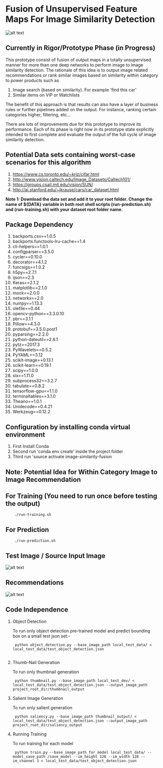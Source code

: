 # Fusion of Unsupervised Feature Maps For Image Similarity Detection

![alt text](https://github.corp.ebay.com/zmalik/image-similarity-fusion/blob/master/architecture/architecture/Slide1.png)

## Currently in Rigor/Prototype Phase (in Progress)

This prototype consist of fusion of output maps in a totally unsupervised 
manner for more than one deep networks to perform image to image similarity 
detection. The rationale of this idea is to output image related recommendations 
or rank similar images based on similarity within category to power products such as

1.  Image search (based on similarity). For example 'find this car'
2.  Similar items on VIP or Watchlists

The benefit of this approach is that results can also have a layer of business rules or further pipelines added on the output. For instance, ranking certain categories higher, filtering, etc...

There are lots of improvements due for this prototype to improve its
performance. Each of its phase is right now in its prototype state explicitly
intended to first complete and evaluate the output of the full cycle of 
image similarity detection. 

## Potential Data sets containing worst-case scenarios for this algorithm

1) https://www.cs.toronto.edu/~kriz/cifar.html
2) http://www.vision.caltech.edu/Image_Datasets/Caltech101/
3) https://groups.csail.mit.edu/vision/SUN/
4) http://ai.stanford.edu/~jkrause/cars/car_dataset.html

<b>Note 1: Download the data set and add it to your root folder. Change 
the name of ${DATA} variable in both root shell scripts (run-prediction.sh)
and (run-training.sh) with your dataset root folder name.</b>
 

## Package Dependency

1)  backports.csv==1.0.5
2)  backports.functools-lru-cache==1.4
3)  cli-helpers==1.0.1
4)  configparser==3.5.0
5)  cycler==0.10.0
6)  decorator==4.1.2
7)  funcsigs==1.0.2
8)  h5py==2.7.1
9)  ijson==2.3
10) Keras==2.1.2
11) matplotlib==2.1.0
12) mock==2.0.0
13) networkx==2.0
14) numpy==1.13.3
15) olefile==0.44
16) opencv-python==3.3.0.10
17) pbr==3.1.1
18) Pillow==4.3.0
19) protobuf==3.5.0.post1
20) pyparsing==2.2.0
21) python-dateutil==2.6.1
22) pytz==2017.3
23) PyWavelets==0.5.2
24) PyYAML==3.12
25) scikit-image==0.13.1
26) scikit-learn==0.19.1
27) scipy==1.0.0
29) six==1.11.0
30) subprocess32==3.2.7
31) tabulate==0.8.2
32) tensorflow-gpu==1.1.0
33) terminaltables==3.1.0
34) Theano==1.0.1
35) Unidecode==0.4.21
36) Werkzeug==0.12.2

## Configuration by installing conda virtual environment

1) First Install Conda
2) Second run 'conda env create' inside the project folder
3) Third run 'source activate image-similarity-fusion	

## Note: Potential Idea for Within Category Image to Image Recommendation

## For Training (You need to run once before testing the output)

````
    ./run-training.sh
````

## For Prediction

````
    ./run-prediction.sh
````

## Test Image / Source Input Image

![alt text](https://github.corp.ebay.com/zmalik/image-similarity-fusion/blob/master/architecture/test.png)

## Recommendations

![alt text](https://github.corp.ebay.com/zmalik/image-similarity-fusion/blob/master/architecture/recommendations.png)


## Code Independence

1) Object Detection

   To run only object detection pre-trained model and predict bounding box on a small test json set:-
   
   ````
    python object_detection.py --base_image_path local_test_data/ < local_test_data/test_object_detection.json
    
   ````

2) Thumb-Nail Generation
   
   To run only thumbnail generation 
 
   ````
    python thumbnail.py --base_image_path local_test_dev/ < local_test_data/test_object_detection.json --output_image_path project_root_dir/thumbnail_output
   
   ````
3) Salient Image Generation
   
   To run only salient generation 
 
   ````
    python saliency.py --base_image_path thumbnail_output/ < local_test_data/test_object_detection.json --output_image_path project_root_dir/saliency_output
   
   ````
4) Running Training
   
   To run training for each model
   
   ````
    python train.py --base_image_path_for_model local_test_data/ --model_save_path /save_model --im_height 128 --im_width 128 --im_channel 3 < local_test_data/test_object_detection.json
   
   ````